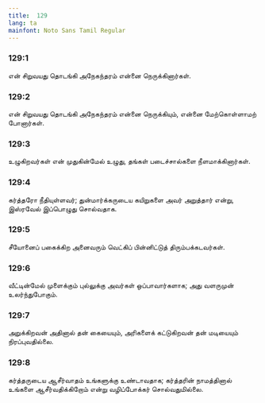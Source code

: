 ```yaml
---
title:  129
lang: ta
mainfont: Noto Sans Tamil Regular
---
```


###  129:1

என் சிறுவயது தொடங்கி அநேகந்தரம் என்னை நெருக்கினார்கள்.

###  129:2

என் சிறுவயது தொடங்கி அநேகந்தரம் என்னை நெருக்கியும், என்னை மேற்கொள்ளாமற் போனார்கள்.

###  129:3

உழுகிறவர்கள் என் முதுகின்மேல் உழுது, தங்கள் படைச்சால்களை நீளமாக்கினார்கள்.

###  129:4

கர்த்தரோ நீதியுள்ளவர்; துன்மார்க்கருடைய கயிறுகளை அவர் அறுத்தார் என்று, இஸ்ரவேல் இப்பொழுது சொல்வதாக.

###  129:5

சீயோனைப் பகைக்கிற அனைவரும் வெட்கிப் பின்னிட்டுத் திரும்பக்கடவர்கள்.

###  129:6

வீட்டின்மேல் முளைக்கும் புல்லுக்கு அவர்கள் ஒப்பாவார்களாக; அது வளருமுன் உலர்ந்துபோகும்.

###  129:7

அறுக்கிறவன் அதினால் தன் கையையும், அரிகளைக் கட்டுகிறவன் தன் மடியையும் நிரப்புவதில்லை.

###  129:8

கர்த்தருடைய ஆசீர்வாதம் உங்களுக்கு உண்டாவதாக; கர்த்தரின் நாமத்தினால் உங்களை ஆசீர்வதிக்கிறோம் என்று வழிப்போக்கர் சொல்வதுமில்லை.

